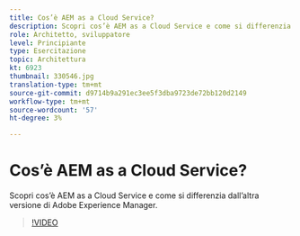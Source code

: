 ```yaml
---
title: Cos’è AEM as a Cloud Service?
description: Scopri cos’è AEM as a Cloud Service e come si differenzia dall’altra versione di Adobe Experience Manager.
role: Architetto, sviluppatore
level: Principiante
type: Esercitazione
topic: Architettura
kt: 6923
thumbnail: 330546.jpg
translation-type: tm+mt
source-git-commit: d9714b9a291ec3ee5f3dba9723de72bb120d2149
workflow-type: tm+mt
source-wordcount: '57'
ht-degree: 3%

---
```



# Cos’è AEM as a Cloud Service?

Scopri cos’è AEM as a Cloud Service e come si differenzia dall’altra versione di Adobe Experience Manager.

>[!VIDEO](https://video.tv.adobe.com/v/330546/?quality=12&learn=on)